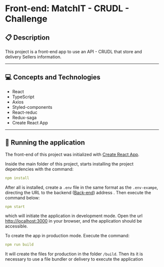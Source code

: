# Front-end: MatchIT - CRUDL - Challenge

## :clipboard: Description

This project is a front-end app to use an API - CRUDL that store and delivery Sellers information.

---

## :computer: Concepts and Technologies

- React
- TypeScript
- Axios
- Styled-components
- React-reduc
- Redux-saga
- Create React App

---

## 🏁 Running the application

The front-end of this project was initialized with [Create React App](https://github.com/facebook/create-react-app).

Inside the main folder of this project, starts installing the project dependencies with the command:

```yml
npm install
```

After all is installed, create a `.env` file in the same format as the `.env-exampe`, directing the URL to the backend ([Back-end](https://github.com/Icaro-pavani/matchit-crudl-backend)) address . Then execute the command below:

```yml
npm start
```

which will initiate the application in development mode. Open the url [http://localhost:3000](http://localhost:3000) in your browser, and the application should be accessible.

To create the app in production mode. Execute the command:

```yml
npm run build
```

It will create the files for production in the folder `/build`. Then its it is necessary to use a file bundler or delivery to execute the application
